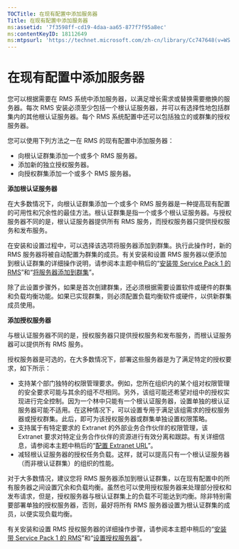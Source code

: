 ```yaml
---
TOCTitle: 在现有配置中添加服务器
Title: 在现有配置中添加服务器
ms:assetid: '7f3598ff-cd19-4daa-aa65-877f7f95a8ec'
ms:contentKeyID: 18112649
ms:mtpsurl: 'https://technet.microsoft.com/zh-cn/library/Cc747648(v=WS.10)'
---
```


在现有配置中添加服务器
======================

您可以根据需要在 RMS 系统中添加服务器，以满足增长需求或替换需要撤换的服务器。每次 RMS 安装必须至少包括一个根认证服务器，并可以有选择性地包括群集内的其他根认证服务器。每个 RMS 系统配置中还可以包括独立的或群集的授权服务器。

您可以使用下列方法之一在 RMS 的现有配置中添加服务器：

-   向根认证群集添加一个或多个 RMS 服务器。
-   添加新的独立授权服务器。
-   向授权群集添加一个或多个 RMS 服务器。

**添加根认证服务器**

在大多数情况下，向根认证群集添加一个或多个 RMS 服务器是一种提高现有配置的可用性和冗余性的最佳方法。根认证群集是指一个或多个根认证服务器。与授权服务器不同的是，根认证服务器提供所有 RMS 服务，而授权服务器只提供授权服务和发布服务。

在安装和设置过程中，可以选择该选项将服务器添加到群集。执行此操作时，新的 RMS 服务器将被自动配置为群集的成员。有关安装和设置 RMS 服务器以便添加到根认证群集的详细操作说明，请参阅本主题中稍后的“[安装带 Service Pack 1 的 RMS](https://technet.microsoft.com/dab20175-a690-43f8-b943-768d289daa0d)”和“[将服务器添加到群集](https://technet.microsoft.com/db635238-5528-4bec-9cc6-8244e2b3d733)”。

除了此设置步骤外，如果是首次创建群集，还必须根据需要设置软件或硬件的群集和负载均衡功能。如果已实现群集，则必须配置负载均衡软件或硬件，以供新群集成员使用。

**添加授权服务器**

与根认证服务器不同的是，授权服务器只提供授权服务和发布服务，而根认证服务器可以提供所有 RMS 服务。

授权服务器是可选的，在大多数情况下，部署这些服务器是为了满足特定的授权要求，如下所示：

-   支持某个部门独特的权限管理要求。例如，您所在组织内的某个组对权限管理的安全要求可能与其余的组不尽相同。另外，该组可能还希望对组中的授权实现进行完全控制。因为一个林中只能有一个根认证服务器，设置单独的根认证服务器可能不适用。在这种情况下，可以设置专用于满足该组需求的授权服务器或授权群集。此后，即可为该授权服务器或群集单独设置权限策略。
-   支持属于有特定要求的 Extranet 的外部业务合作伙伴的权限管理，该 Extranet 要求对特定业务合作伙伴的资源进行有效分离和跟踪。有关详细信息，请参阅本主题中稍后的“[配置 Extranet URL](https://technet.microsoft.com/88fec9ff-c96c-4d20-8856-0485e7507572)”。
-   减轻根认证服务器的授权任务负载。这样，就可以提高只有一个根认证服务器（而非根认证群集）的组织的性能。

对于大多数情况，建议您将 RMS 服务器添加到根认证群集，以在现有配置中的所有服务器之间设置冗余和负载均衡。虽然也可以使用授权服务器来处理部分授权和发布请求，但是，授权服务器与根认证群集上的负载不可能达到均衡。除非特别需要部署单独的授权服务器，否则，最好将所有 RMS 服务器设置为根认证群集的成员，以便实现负载均衡。

有关安装和设置 RMS 授权服务器的详细操作步骤，请参阅本主题中稍后的“[安装带 Service Pack 1 的 RMS](https://technet.microsoft.com/dab20175-a690-43f8-b943-768d289daa0d)”和“[设置授权服务器](https://technet.microsoft.com/4d67b898-0ba9-4eef-ab7d-ee0ca55a688e)”。
